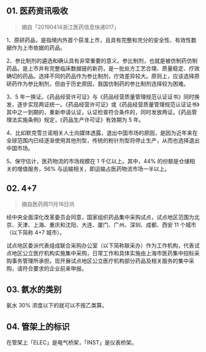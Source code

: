 ## 01. 医药资讯吸收
> 摘自「20190414浙江医药信息快递017」

1、原研药品，是指境内外首个获准上市，且具有完整和充分的安全性、有效性数据作为上市依据的药品。

2、参比制剂的遴选和确认具有非常重要的意义。参比制剂，也就是被仿制药仿制药品，是上市并有完整临床数据链的新药，是一批处方工艺合理、质量稳定、疗效确切的药品。选择不同的药品作为参比制剂，疗效差异较大。原则上，应该选择原研药作为参比制剂，但由于历史原因，我国仿制药的参比制剂选择较为困难。

3、5 年一换证。《药品经营许可证》与《药品经营质量管理规范认证证书》同时换发，逐步实现两证统一。《药品经营许可证》或《药品经营质量管理规范认证证书》其中之一到期的，重新申请认证，认证检查符合条件的，同时发放两证。《药品管理法实施条例》规定，《药品生产许可证》有效期为 5 年。

4、比如默克雪兰诺相关人士向媒体透露，退出中国市场的原因，是因为近年来在全球范围内已经逐渐使用其他剂型，传统的粉针剂型将停止生产，从而也选择退出中国市场。

5、保守估计，医药物流的市场规模在 1 千亿以上。其中，44% 的份额是仓储相关的增值服务，56% 与运输相关，即运输占医药物流市场一半以上。

## 02. 4+7
> 摘自医药网11月16日讯　

经中央全面深化改革委员会同意，国家组织药品集中采购试点，试点地区范围为北京、天津、上海、重庆和沈阳、大连、厦门、广州、深圳、成都、西安 11 个城市（以下简称 4+7 城市）。

试点地区委派代表组成联合采购办公室（以下简称联采办）作为工作机构，代表试点地区公立医疗机构实施集中采购，日常工作和具体实施由上海市医药集中招标采购事务管理所承担。现开展试点地区公立医疗机构部分药品及相关服务的集中采购，请符合要求的企业前来申报。

## 03. 氨水的类别

氨水 30% 浓度以下的就可以不按乙类算。

## 04. 管架上的标识

在管架上「ELEC」是电气桥架，「INST」是仪表桥架。
